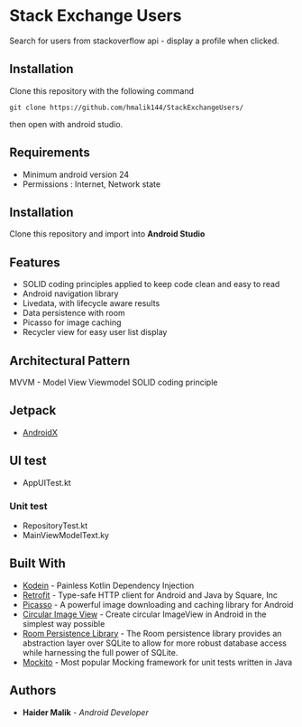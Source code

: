 # Stack Exchange Users 
Search for users from stackoverflow api - display a profile when clicked.

## Installation
Clone this repository with the following command

    git clone https://github.com/hmalik144/StackExchangeUsers/

then open with android studio.

## Requirements

 - Minimum android version 24
 - Permissions : Internet, Network state

## Installation
Clone this repository and import into **Android Studio**

## Features

 - SOLID coding principles applied to keep code clean and easy to read 
 - Android navigation library
 - Livedata, with lifecycle aware results
 - Data persistence with room
 - Picasso for image caching
 - Recycler view for easy user list display

## Architectural Pattern

MVVM - Model View Viewmodel
SOLID coding principle

## Jetpack

* [AndroidX](https://developer.android.com/jetpack/androidx)

## UI test
 - AppUITest.kt

### Unit test
 - RepositoryTest.kt
 - MainViewModelText.ky
 
## Built With

* [Kodein](https://github.com/Kodein-Framework/Kodein-DI) - Painless Kotlin Dependency Injection
* [Retrofit](https://github.com/square/retrofit) - Type-safe HTTP client for Android and Java by Square, Inc
* [Picasso](https://square.github.io/picasso/) - A powerful image downloading and caching library for Android
* [Circular Image View](https://github.com/lopspower/CircularImageView) - Create circular ImageView in Android in the simplest way possible
* [Room Persistence Library](https://developer.android.com/topic/libraries/architecture/room) - The Room persistence library provides an abstraction layer over SQLite to allow for more robust database access while harnessing the full power of SQLite.
* [Mockito](https://github.com/mockito/mockito) - Most popular Mocking framework for unit tests written in Java

## Authors

* **Haider Malik** - *Android Developer* 
